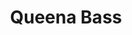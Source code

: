 ---
pid: CH129
title: Queena Bass
location_transcription: City Hall
zipcode: '19140'
outside_phl: 
neighborhood: Hunting Park
age: '59'
age_range: 50-59
instagram: 
image_file_name: CH_129.jpg
proposal_transcription: |-
  Civil rights Activist for 21 years in Philadelphia. Ran for Mayor 2 times on the Ballot as a Democrat. 1999 and 2007 Primaries
  PHILADELPHIACIVILRIGHTS.blogspot.com
topic: Figure,Philadelphia,Politics,Social Justice
topic_summary: 0, 0, 0, 0
type: Other No Form
keywords_other: 
credit: Hamilton Rouse Jr.
image_labels: 
twitter: 
facebook: 
permalink: "/monuments/ch129/"
layout: item-page
---